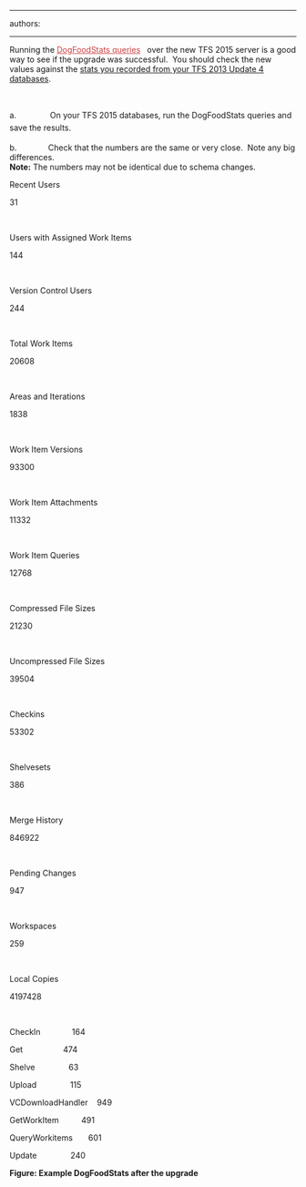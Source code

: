

---
authors:

---




<span class='intro'> <p>Running the&#160;<a href="http&#58;//blogs.msdn.com/b/granth/archive/2009/10/23/tfs2010-sql-queries-for-tfs-statistics.aspx" style="color&#58;#cc4141;border-bottom-color&#58;#cc4141;">DogFoodStats queries</a>&#160;&#160;&#160;over the new TFS 2015 server is a good way to see if the upgrade was successful.&#160; You should check the new values against the&#160;<a href="/ALM/RulesToBetterTFS2012Migration/Pages/DogfoodStatsBefore.aspx">stats you recorded from your TFS 2013 Update 4 databases</a>.</p><div><br></div> </span>

<p><span style="line-height&#58;1.6;">a.</span><span style="line-height&#58;1.6;">&#160;&#160;&#160;&#160;&#160;&#160;&#160;&#160;&#160;&#160;&#160;&#160;&#160;&#160; </span><span style="line-height&#58;1.6;">On your TFS 2015 databases, run the DogFoodStats queries and save the results.</span><br></p><p>b.&#160;&#160;&#160;&#160;&#160;&#160;&#160;&#160;&#160;&#160;&#160;&#160;&#160; Check that the numbers are the same or very close.&#160; Note any big differences.<br> <strong>Note&#58;</strong>&#160;The numbers may not be identical due to schema changes.</p><p>Recent Users</p><p>31</p><p>&#160;</p><p>Users with Assigned Work Items</p><p>144</p><p>&#160;</p><p>Version Control Users</p><p>244</p><p>&#160;</p><p>Total Work Items</p><p>20608</p><p>&#160;</p><p>Areas and Iterations</p><p>1838</p><p>&#160;</p><p>Work Item Versions</p><p>93300</p><p>&#160;</p><p>Work Item Attachments</p><p>11332</p><p>&#160;</p><p>Work Item Queries</p><p>12768</p><p>&#160;</p><p>Compressed File Sizes</p><p>21230</p><p>&#160;</p><p>Uncompressed File Sizes</p><p>39504</p><p>&#160;</p><p>Checkins</p><p>53302</p><p>&#160;</p><p>Shelvesets</p><p>386</p><p>&#160;</p><p>Merge History</p><p>846922</p><p>&#160;</p><p>Pending Changes</p><p>947</p><p>&#160;</p><p>Workspaces</p><p>259</p><p>&#160;</p><p>Local Copies</p><p>4197428</p><p>&#160;</p><p>CheckIn&#160;&#160;&#160;&#160;&#160;&#160;&#160;&#160;&#160;&#160;&#160;&#160;&#160; 164</p><p>Get&#160;&#160;&#160;&#160;&#160;&#160;&#160;&#160;&#160;&#160;&#160;&#160;&#160;&#160;&#160;&#160;&#160; 474</p><p>Shelve&#160;&#160;&#160;&#160;&#160;&#160;&#160;&#160;&#160;&#160;&#160;&#160;&#160;&#160; 63</p><p>Upload&#160;&#160;&#160;&#160;&#160;&#160;&#160;&#160;&#160;&#160;&#160;&#160;&#160;&#160; 115</p><p>VCDownloadHandler&#160;&#160;&#160; 949</p><p>GetWorkItem&#160;&#160;&#160;&#160;&#160;&#160;&#160;&#160;&#160; 491</p><p>QueryWorkitems&#160;&#160;&#160;&#160; &#160; 601</p><p>Update &#160;&#160;&#160;&#160;&#160;&#160;&#160;&#160;&#160;&#160;&#160;&#160;&#160;&#160;240</p><p><strong>Figure&#58; Example DogFoodStats after the upgrade</strong></p>


